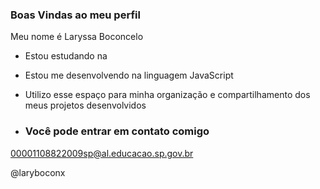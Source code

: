 ### Boas Vindas ao meu perfil

Meu nome é Laryssa Boconcelo

- Estou estudando na
- Estou me desenvolvendo na linguagem JavaScript
- Utilizo esse espaço para minha organização e compartilhamento dos meus projetos desenvolvidos

- ### Você pode entrar em contato comigo

00001108822009sp@al.educacao.sp.gov.br

@laryboconx
